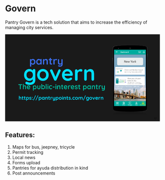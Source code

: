 # Govern

Pantry Govern is a tech solution that aims to increase the efficiency of managing city services.

![](/priv/static/images/govern.png)

## Features:

1. Maps for bus, jeepney, tricycle
2. Permit tracking
3. Local news 
4. Forms upload 
5. Pantries for ayuda distribution in kind
6. Post announcements
